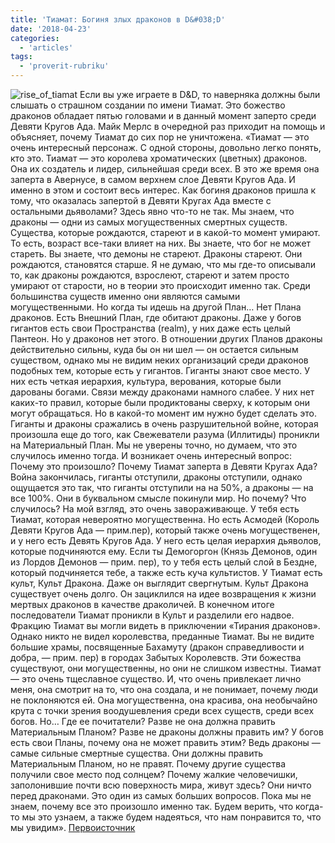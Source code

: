 ```yaml
---
title: 'Тиамат: Богиня злых драконов в D&#038;D'
date: '2018-04-23'
categories:
  - 'articles'
tags:
  - 'proverit-rubriku'
---
```


![rise_of_tiamat](https://cyborgsandmages.com/wp-content/uploads/2018/04/rise_of_tiamat.jpg) Если вы уже играете в D&D, то наверняка должны были слышать о страшном создании по имени Тиамат. Это божество драконов обладает пятью головами и в данный момент заперто среди Девяти Кругов Ада. Майк Мерлс в очередной раз приходит на помощь и объясняет, почему Тиамат до сих пор не уничтожена. «Тиамат — это очень интересный персонаж. С одной стороны, довольно легко понять, кто это. Тиамат — это королева хроматических (цветных) драконов. Она их создатель и лидер, сильнейшая среди всех. В это же время она заперта в Авернусе, в самом верхнем слое Девяти Кругов Ада. И именно в этом и состоит весь интерес. Как богиня драконов пришла к тому, что оказалась запертой в Девяти Кругах Ада вместе с остальными дьяволами? Здесь явно что-то не так. Мы знаем, что драконы — одни из самых могущественных смертных существ. Существа, которые рождаются, стареют и в какой-то момент умирают. То есть, возраст все-таки влияет на них. Вы знаете, что бог не может стареть. Вы знаете, что демоны не стареют. Драконы стареют. Они рождаются, становятся старше. Я не думаю, что мы где-то описывали то, как драконы рождаются, взрослеют, стареют и затем просто умирают от старости, но в теории это происходит именно так. Среди большинства существ именно они являются самыми могущественными. Но когда ты идешь на другой План… Нет Плана драконов. Есть Внешний План, где обитают драконы. Даже у богов гигантов есть свои Пространства (realm), у них даже есть целый Пантеон. Но у драконов нет этого. В отношении других Планов драконы действительно сильны, куда бы он ни шел — он остается сильным существом, однако мы не видим неких организаций среди драконов подобных тем, которые есть у гигантов. Гиганты знают свое место. У них есть четкая иерархия, культура, верования, которые были дарованы богами. Связи между драконами намного слабее. У них нет каких-то правил, которые были продиктованы сверху, к которым они могут обращаться. Но в какой-то момент им нужно будет сделать это. Гиганты и драконы сражались в очень разрушительной войне, которая произошла еще до того, как Свежеватели разума (Иллитиды) проникли на Материальный План. Мы не уверены точно, но думаем, что это случилось именно тогда. И возникает очень интересный вопрос: Почему это произошло? Почему Тиамат заперта в Девяти Кругах Ада? Война закончилась, гиганты отступили, драконы отступили, однако ощущается это так, что гиганты отступили на на 50%, а драконы — на все 100%. Они в буквальном смысле покинули мир. Но почему? Что случилось? На мой взгляд, это очень завораживающе. У тебя есть Тиамат, которая невероятно могущественна. Но есть Асмодей (Король Девяти Кругов Ада — прим.пер), который также очень могущественен, и у него есть Девять Кругов Ада. У него есть целая иерархия дьяволов, которые подчиняются ему. Если ты Демогоргон (Князь Демонов, один из Лордов Демонов — прим. пер), то у тебя есть целый слой в Бездне, который подчиняется тебе, а также есть куча культистов. У Тиамат есть культ, Культ Дракона. Даже он выглядит свергнутым. Культ Дракона существует очень долго. Он зациклился на идее возвращения к жизни мертвых драконов в качестве драколичей. В конечном итоге последователи Тиамат проникли в Культ и разделили его надвое. Фракцию Тиамат вы могли видеть в приключении «Тирания драконов». Однако никто не видел королевства, преданные Тиамат. Вы не видите большие храмы, посвященные Бахамуту (дракон справедливости и добра, — прим. пер) в городах Забытых Королевств. Эти божества существуют, они могущественны, но они не слишком известны. Тиамат — это очень тщеславное существо. И, что очень привлекает лично меня, она смотрит на то, что она создала, и не понимает, почему люди не поклоняются ей. Она могущественна, она красива, она необычайно крута с точки зрения воодушевления среди всех существ, среди всех богов. Но… Где ее почитатели? Разве не она должна править Материальным Планом? Разве не драконы должны править им? У богов есть свои Планы, почему она не может править этим? Ведь драконы — самые сильные смертные существа. Они должны править Материальным Планом, но не правят. Почему другие существа получили свое место под солнцем? Почему жалкие человечишки, заполонившие почти всю поверхность мира, живут здесь? Они ничто перед драконами. Это один из самых больших вопросов. Пока мы не знаем, почему все это произошло именно так. Будем верить, что когда-то мы это узнаем, а также будем надеяться, что нам понравится то, что мы увидим». [Первоисточник](https://vk.com/@dnd_for_all-tiamat-boginya-zlyh-drakonov-v-dd)
